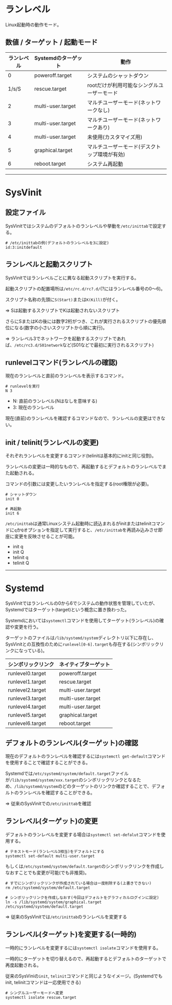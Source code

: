 # ランレベル

Linux起動時の動作モード。

## 数値 / ターゲット / 起動モード

| ランレベル | Systemdのターゲット | 動作                                         |
|------------|---------------------|----------------------------------------------|
| 0          | poweroff.target     | システムのシャットダウン                     |
| 1/s/S      | rescue.target       | rootだけが利用可能なシングルユーザーモード   |
| 2          | multi-user.target   | マルチユーザーモード(ネットワークなし)       |
| 3          | multi-user.target   | マルチユーザーモード(ネットワークあり)       |
| 4          | multi-user.target   | 未使用(カスタマイズ用)                       |
| 5          | graphical.target    | マルチユーザーモード(デスクトップ環境が有効) |
| 6          | reboot.target       | システム再起動                               |

---

# SysVinit

## 設定ファイル

SysVinitではシステムのデフォルトのランレベルや挙動を`/etc/inittab`で設定する。

```
# /etc/inittabの例(デフォルトのランレベルを3に設定)
id:3:initdefault
```

## ランレベルと起動スクリプト

SysVinitではランレベルごとに異なる起動スクリプトを実行する。

起動スクリプトの配置場所は`/etc/rc.d/rc?.d/`(?にはランレベル番号の0～6)。

スクリプト名称の先頭に`S(Start)`または`K(Kill)`が付く。

=> Sは起動するスクリプトでKは起動されないスクリプト

さらにSまたはKの後には数字2桁がつき、これが実行されるスクリプトの優先順位になる(数字の小さいスクリプトから順に実行)。

=> ランレベル3でネットワークを起動するスクリプトであれば、`/etc/rc3.d/S01network`など(S01などで最初に実行されるスクリプト)


## runlevelコマンド(ランレベルの確認)

現在のランレベルと直前のランレベルを表示するコマンド。

```
# runlevelを実行
N 3
```

- N: 直前のランレベル(Nはなしを意味する)
- 3: 現在のランレベル

現在(直前)のランレベルを確認するコマンドなので、ランレベルの変更はできない。

## init / telinit(ランレベルの変更)

それぞれランレベルを変更するコマンド(telinitは基本的にinitと同じ役割)。

ランレベルの変更は一時的なもので、再起動するとデフォルトのランレベルでまた起動される。

コマンドの引数には変更したいランレベルを指定する(root権限が必要)。

```
# シャットダウン
init 0

# 再起動
init 6
```

`/etc/inittab`は通常Linuxシステム起動時に読込まれるがinitまたはtelinitコマンドに`q`か`Q`オプションを指定して実行すると、`/etc/inittab`を再読み込みさせ即座に変更を反映させることが可能。

- init q
- init Q
- telinit q
- telinit Q

---

# Systemd

SysVinitではランレベルの0から6でシステムの動作状態を管理していたが、Systemdではターゲット(target)という概念に置き換わった。

Systemdにおいては`systemctl`コマンドを使用してターゲット(ランレベル)の確認や変更を行う。

ターゲットのファイルは`/lib/systemd/system`ディレクトリ以下に存在し、SysVinitとの互換性のために`runlevel[0-6].target`も存在する(シンボリックリンクになっている)。

| シンボリックリンク | ネイティブターゲット |
|--------------------|----------------------|
| runlevel0.target   | poweroff.target      |
| runlevel1.target   | rescue.target        |
| runlevel2.target   | multi-user.target    |
| runlevel3.target   | multi-user.target    |
| runlevel4.target   | multi-user.target    |
| runlevel5.target   | graphical.target     |
| runlevel6.target   | reboot.target        |

## デフォルトのランレベル(ターゲット)の確認

現在のデフォルトのランレベルを確認するには`systemctl get-default`コマンドを使用することで確認することができる。

Systemdでは`/etc/systemd/system/default.target`ファイルが`/lib/systemd/system/xxx.target`のシンボリックリンクとなるため、`/lib/systemd/system`のどのターゲットのリンクか確認することで、デフォルトのランレベルを確認することができる。

=> 従来のSysVinitでの`/etc/inittab`を確認

## ランレベル(ターゲット)の変更

デフォルトのランレベルを変更する場合は`systemctl set-defalut`コマンドを使用する。

```
# テキストモード(ランレベル3相当)をデフォルトにする
systemctl set-default multi-user.target
```

もしくは`/etc/systemd/system/default.target`のシンボリックリンクを作成しなおすことでも変更が可能(でも非推奨)。

```
# すでにシンボリックリンクが作成されている場合は一度削除する(上書きできない)
rm /etc/systemd/system/default.target

# シンボリックリンクを作成しなおす(今回はデフォルトをグラフィカルログインに設定)
ln -s /lib/systemd/system/graphical.target /etc/systemd/system/default.target
```

=> 従来のSysVinitでは`/etc/inittab`のランレベルを変更する

## ランレベル(ターゲット)を変更する(一時的)

一時的にランレベルを変更するには`systemctl isolate`コマンドを使用する。

一時的にターゲットを切り替えるので、再起動するとデフォルトのターゲットで再度起動される。

従来のSysViniの`init`, `telinit`コマンドと同じようなイメージ。(Systemdでもinit, telinitコマンドは一応使用できる)

```
# シングルユーザーモードへ変更
systemctl isolate rescue.target
```

